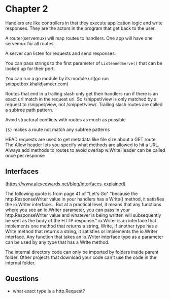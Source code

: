 # Chapter 2

Handlers are like controllers in that they execute application logic and write responses. They are the actors in the program that get back to the user.

A router(servemux) will map routes to handlers. One app will have one servemux for all routes.

A server can listen for requests and send responses.

You can pass strings to the first parameter of `ListenAndServe()` that can be looked up for their port.

You can run a go module by its module url(go run snippetbox.khalidjameer.com)

Routes that end in a trailing slash only get their handlers run if there is an exact url match in the request url. So /snippet/view is only matched by a request to /snippet/view, not /snippet/view/. Trailing slash routes are called a subtree path pattern.

Avoid structural conflicts with routes as much as possible

`{$}` makes a route not match any subtree patterns

HEAD requests are used to get metadata like file size about a GET route.
The Allow header lets you specify what methods are allowed to hit a URL.
Always add methods to routes to avoid overlap
w.WriteHeader can be called once per response

## Interfaces

(https://www.alexedwards.net/blog/interfaces-explained)

The following quote is from page 41 of "Let's Go"
"because the http.ResponseWriter value in your
handlers has a Write() method, it satisfies the io.Writer interface... But at a practical level, it means that any functions where you see an io.Writer parameter, you can pass in your http.ResponseWriter value and whatever is being written will subsequently be sent as the body of the HTTP response."
io.Writer is an interface that implements one method that returns a string, Write, If another type has a Write method that returns a string, it satisfies or implements the io.Writer interface. Any function that takes an io.Writer interface type as a parameter can be used by any type that has a Write method.

The internal directory code can only be imported by folders inside parent folder. Other projects that download your code can't use the code in the internal folder.

## Questions

- what exact type is a http.Request?
